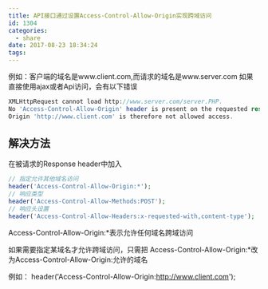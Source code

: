 ```yaml
---
title: API接口通过设置Access-Control-Allow-Origin实现跨域访问
id: 1304
categories:
  - share
date: 2017-08-23 18:34:24
tags:
---
```


例如：客户端的域名是www.client.com,而请求的域名是www.server.com
如果直接使用ajax或者Api访问，会有以下错误

```php
XMLHttpRequest cannot load http://www.server.com/server.PHP.
No 'Access-Control-Allow-Origin' header is present on the requested resource.
Origin 'http://www.client.com' is therefore not allowed access.
```

## 解决方法

在被请求的Response header中加入

```php
// 指定允许其他域名访问  
header('Access-Control-Allow-Origin:*');  
// 响应类型  
header('Access-Control-Allow-Methods:POST');  
// 响应头设置  
header('Access-Control-Allow-Headers:x-requested-with,content-type');
```

Access-Control-Allow-Origin:*表示允许任何域名跨域访问

如果需要指定某域名才允许跨域访问，只需把
Access-Control-Allow-Origin:*改为Access-Control-Allow-Origin:允许的域名

例如：
header('Access-Control-Allow-Origin:http://www.client.com');